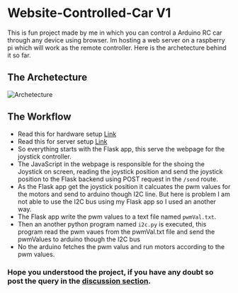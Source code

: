 # Website-Controlled-Car V1
This is fun project made by me in which you can control a Arduino RC car through any device using browser. Im hosting a web server on a raspberry pi which will work as the remote controller. Here is the archetecture behind it so far.
## The Archetecture
![Archetecture](https://i.ibb.co/tpj3FGW/Untitled-document-1.png)
## The Workflow
+ Read this for hardware setup [Link](Hardware-setup.md)
+ Read this for server setup [Link](Server-setup.md)
+ So everything starts with the Flask app, this serve the webpage for the joystick controller. 
+ The JavaScript in the webpage is responsible for the shoing the Joystick on screen, reading the joystick position and send the joystick position to the Flask backend using POST request in the `/send` route.
+ As the Flask app get the joystick position it calcuates the pwm values for the motors and send to arduino though I2C line. But here is problem I am not able to use the I2C bus using my Flask app so I used an another way.
+ The Flask app write the pwm values to a text file named `pwmVal.txt`.
+ Then an another python program named `i2c.py` is executed, this program read the pwm vaues from the pwmVal.txt file and send the pwmValues to arduino though the I2C bus
+ No the arduino fetches the pwm valus and run motors according to the pwm values. 

### Hope you understood the project, if you have any doubt so post the query in the [discussion section](https://github.com/anurag3301/Website-Controlled-Car/discussions).